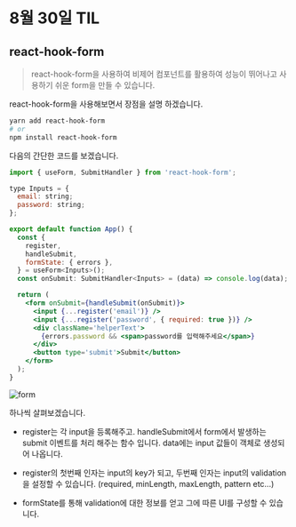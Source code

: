 # 8월 30일 TIL

## react-hook-form

> react-hook-form을 사용하여 비제어 컴포넌트를 활용하여 성능이 뛰어나고 사용하기 쉬운 form을 만들 수 있습니다.

react-hook-form을 사용해보면서 장점을 설명 하겠습니다.

```zsh
yarn add react-hook-form
# or
npm install react-hook-form
```

다음의 간단한 코드를 보겠습니다.

```jsx
import { useForm, SubmitHandler } from 'react-hook-form';

type Inputs = {
  email: string;
  password: string;
};

export default function App() {
  const {
    register,
    handleSubmit,
    formState: { errors },
  } = useForm<Inputs>();
  const onSubmit: SubmitHandler<Inputs> = (data) => console.log(data);

  return (
    <form onSubmit={handleSubmit(onSubmit)}>
      <input {...register('email')} />
      <input {...register('password', { required: true })} />
      <div className='helperText'>
        {errors.password && <span>password를 입력해주세요</span>}
      </div>
      <button type='submit'>Submit</button>
    </form>
  );
}
```

![form](https://velog.velcdn.com/images/anshqhsh/post/19f503a3-0395-409e-84b9-b27b5f1930ed/image.png)

하나씩 살펴보겠습니다.

- register는 각 input을 등록해주고. handleSubmit에서 form에서 발생하는 submit 이벤트를 처리 해주는 함수 입니다. data에는 input 값들이 객체로 생성되어 나옵니다.

- register의 첫번째 인자는 input의 key가 되고, 두번째 인자는 input의 validation을 설정할 수 있습니다. (required, minLength, maxLength, pattern etc...)

- formState를 통해 validation에 대한 정보를 얻고 그에 따른 UI를 구성할 수 있습니다.
